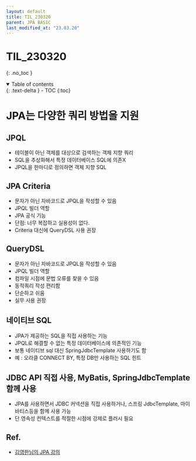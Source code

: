 ```yaml
---
layout: default
title: TIL_230320
parent: JPA BASIC
last_modified_at: "23.03.20"
---
```


# TIL_230320
{: .no_toc }

<details open markdown="block">
  <summary>
    Table of contents
  </summary>
  {: .text-delta }
- TOC
{:toc}
</details>

# JPA는 다양한 쿼리 방법을 지원

## JPQL
- 테이블이 아닌 객체를 대상으로 검색하는 객체 지향 쿼리 
- SQL을 추상화해서 특정 데이터베이스 SQL에 의존X 
- JPQL을 한마디로 정의하면 객체 지향 SQL

## JPA Criteria
- 문자가 아닌 자바코드로 JPQL을 작성할 수 있음 
- JPQL 빌더 역할
- JPA 공식 기능
- 단점: 너무 복잡하고 실용성이 없다.
- Criteria 대신에 QueryDSL 사용 권장

## QueryDSL
- 문자가 아닌 자바코드로 JPQL을 작성할 수 있음 
- JPQL 빌더 역할
- 컴파일 시점에 문법 오류를 찾을 수 있음 
- 동적쿼리 작성 편리함
- 단순하고 쉬움
- 실무 사용 권장

## 네이티브 SQL
- JPA가 제공하는 SQL을 직접 사용하는 기능
- JPQL로 해결할 수 없는 특정 데이터베이스에 의존적인 기능 
- 보통 네이티브 sql 대신 SpringJdbcTemplate 사용하기도 함
- 예 : 오라클 CONNECT BY, 특정 DB만 사용하는 SQL 힌트

## JDBC API 직접 사용, MyBatis, SpringJdbcTemplate 함께 사용
- JPA를 사용하면서 JDBC 커넥션을 직접 사용하거나, 스프링 JdbcTemplate, 마이바티스등을 함께 사용 가능
- 단 영속성 컨텍스트를 적절한 시점에 강제로 플러시 필요


## Ref.
- <a href="https://www.inflearn.com/course/ORM-JPA-Basic/dashboard">김영한님의 JPA 강의</a>
